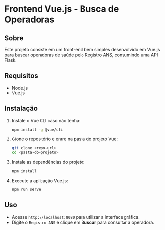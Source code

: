 # Frontend Vue.js - Busca de Operadoras

## Sobre
Este projeto consiste em um front-end bem simples desenvolvido em Vue.js para buscar operadoras de saúde pelo Registro ANS, consumindo uma API Flask.

## Requisitos
- Node.js
- Vue.js

## Instalação
1. Instale o Vue CLI caso não tenha:
   ```sh
   npm install -g @vue/cli
   ```
2. Clone o repositório e entre na pasta do projeto Vue:
   ```sh
   git clone <repo-url>
   cd <pasta-do-projeto>
   ```
3. Instale as dependências do projeto:
   ```sh
   npm install
   ```
4. Execute a aplicação Vue.js:
   ```sh
   npm run serve
   ```

## Uso
- Acesse `http://localhost:8080` para utilizar a interface gráfica.
- Digite o `Registro ANS` e clique em **Buscar** para consultar a operadora.



